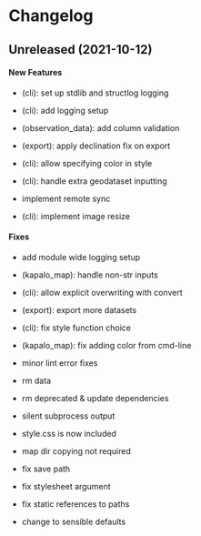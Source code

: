 # Changelog

## Unreleased (2021-10-12)

#### New Features

-   (cli): set up stdlib and structlog logging

-   (cli): add logging setup

-   (observation_data): add column validation

-   (export): apply declination fix on export

-   (cli): allow specifying color in style

-   (cli): handle extra geodataset inputting

-   implement remote sync

-   (cli): implement image resize

#### Fixes

-   add module wide logging setup

-   (kapalo_map): handle non-str inputs

-   (cli): allow explicit overwriting with convert

-   (export): export more datasets

-   (cli): fix style function choice

-   (kapalo_map): fix adding color from cmd-line

-   minor lint error fixes

-   rm data

-   rm deprecated & update dependencies

-   silent subprocess output

-   style.css is now included

-   map dir copying not required

-   fix save path

-   fix stylesheet argument

-   fix static references to paths

-   change to sensible defaults
